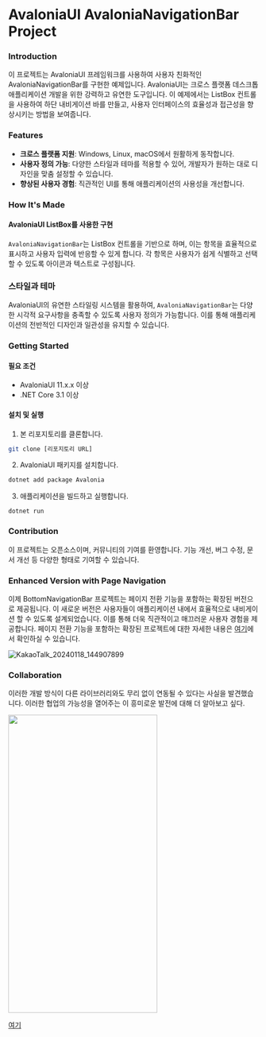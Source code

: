 # AvaloniaUI AvaloniaNavigationBar Project
### Introduction
이 프로젝트는 AvaloniaUI 프레임워크를 사용하여 사용자 친화적인 AvaloniaNavigationBar를 구현한 예제입니다. AvaloniaUI는 크로스 플랫폼 데스크톱 애플리케이션 개발을 위한 강력하고 유연한 도구입니다. 이 예제에서는 ListBox 컨트롤을 사용하여 하단 내비게이션 바를 만들고, 사용자 인터페이스의 효율성과 접근성을 향상시키는 방법을 보여줍니다.

### Features
- **크로스 플랫폼 지원**: Windows, Linux, macOS에서 원활하게 동작합니다.
- **사용자 정의 가능**: 다양한 스타일과 테마를 적용할 수 있어, 개발자가 원하는 대로 디자인을 맞춤 설정할 수 있습니다.
- **향상된 사용자 경험**: 직관적인 UI를 통해 애플리케이션의 사용성을 개선합니다.
### How It's Made
#### AvaloniaUI ListBox를 사용한 구현
`AvaloniaNavigationBar`는 ListBox 컨트롤을 기반으로 하며, 이는 항목을 효율적으로 표시하고 사용자 입력에 반응할 수 있게 합니다. 각 항목은 사용자가 쉽게 식별하고 선택할 수 있도록 아이콘과 텍스트로 구성됩니다.

### 스타일과 테마
AvaloniaUI의 유연한 스타일링 시스템을 활용하여, `AvaloniaNavigationBar`는 다양한 시각적 요구사항을 충족할 수 있도록 사용자 정의가 가능합니다. 이를 통해 애플리케이션의 전반적인 디자인과 일관성을 유지할 수 있습니다.

### Getting Started
#### 필요 조건
- AvaloniaUI 11.x.x 이상
- .NET Core 3.1 이상
#### 설치 및 실행
1. 본 리포지토리를 클론합니다.
```bash
git clone [리포지토리 URL]
```

2. AvaloniaUI 패키지를 설치합니다.
```csharp
dotnet add package Avalonia
```

3. 애플리케이션을 빌드하고 실행합니다.
```arduino
dotnet run
```

### Contribution
이 프로젝트는 오픈소스이며, 커뮤니티의 기여를 환영합니다. 기능 개선, 버그 수정, 문서 개선 등 다양한 형태로 기여할 수 있습니다.

### Enhanced Version with Page Navigation
이제 BottomNavigationBar 프로젝트는 페이지 전환 기능을 포함하는 확장된 버전으로 제공됩니다. 이 새로운 버전은 사용자들이 애플리케이션 내에서 효율적으로 내비게이션 할 수 있도록 설계되었습니다. 이를 통해 더욱 직관적이고 매끄러운 사용자 경험을 제공합니다. 페이지 전환 기능을 포함하는 확장된 프로젝트에 대한 자세한 내용은 [여기](https://github.com/lukewire129/AvaloniaNavigationPage)에서 확인하실 수 있습니다.

![KakaoTalk_20240118_144907899](https://lukewire129.github.io/navigationbar-avaloniaui/54387261/1d2607c2-1ad6-42f5-af75-276e03f66855)

### Collaboration
이러한 개발 방식이 다른 라이브러리와도 무리 없이 연동될 수 있다는 사실을 발견했습니다.
이러한 협업의 가능성을 열어주는 이 흥미로운 발전에 대해 더 알아보고 싶다.


<img width=300px; height=600px; src="https://lukewire129.github.io/navigationbar-avaloniaui/54387261/8edbce8b-b23c-4937-b9d5-d714879209b3" >


[여기](https://github.com/AvaloniaInside/Shell)



